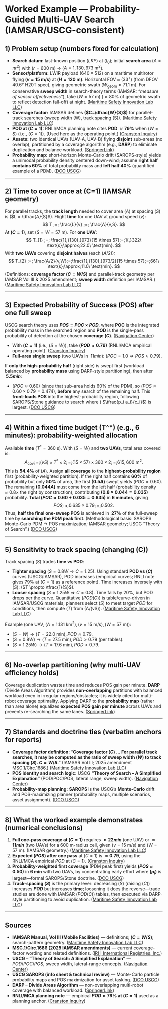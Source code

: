 # Worked Example — Probability-Guided Multi-UAV Search (IAMSAR/USCG-consistent)

## 1) Problem setup (numbers fixed for calculation)

* **Search datum:** last-known position ($LKP$) at ($t_0$); initial **search area** ($A=\pi r^2$) with ($r=600\ \text{m}$) ⇒ ($A = 1{,}130{,}973\ \text{m}^2$).
* **Sensor/platform:** LWIR payload ($640×512$) on a maritime multirotor flying **($v=15\ \text{m/s}$)** at **($H=120\ \text{m}$)**. Horizontal FOV ≈ ($33^\circ$) (from DFOV $40.6°$ H20T spec), giving geometric swath ($W_{\text{geom}} \approx 71.1\ \text{m}$). For conservative **sweep width** in search-theory terms (IAMSAR: *“measure of sensor effectiveness”*), take ($W=57\ \text{m}$) ($≈ 80$% of geometric swath to reflect detection fall-off) at night. ([Maritime Safety Innovation Lab LLC][1])
* **Coverage factor:** IAMSAR defines **($C=\dfrac{W}{S}$)** for parallel-track searches (sweep width (W), track spacing (S)). ([Maritime Safety Innovation Lab LLC][1])
* **POD at ($C=1$):** RNLI/MCA planning note cites **POD $≈ 79$%** when ($W=S$) (i.e., ($C=1$)). (Used here as the operating point.) ([Cranston Inquiry][2])
* **Assets:** two identical UAVs (UAV-A, UAV-B) flying **disjoint** sub-areas (no overlap), partitioned by a coverage algorithm (e.g., **DARP**) to eliminate duplication and balance workload. ([SpringerLink][3])
* **Probability map:** short-horizon Monte-Carlo drift (SAROPS-style) yields a unimodal probability density centered down-wind; assume **right half contains 60%** of total probability mass and **left half 40%** (quantified example of a PDM). ([DCO USCG][4])

---

## 2) Time to cover once at (C=1) (IAMSAR geometry)

For parallel tracks, the **track length** needed to cover area ($A$) at spacing ($S$) is ($L = \dfrac{A}{S}$). Flight **time** for one UAV at ground speed ($v$):
$$
T ;=; \frac{L}{v} ;=; \frac{A}{v,S}.
$$
At **($C=1$)**, set ($S=W=57\ \text{m}$). For **one UAV**:
$$
T_{1} ;=; \frac{1{,}130{,}973}{15 \times 57};=;1{,}322\ \text{s};\approx;22.0\ \text{min}.
$$
With **two UAVs** covering **disjoint halves** (each ($A/2$)):
$$
T_{2} ;=; \frac{A/2}{v,W};=;\frac{1{,}130{,}973/2}{15 \times 57};=;661\ \text{s};\approx;11.0\ \text{min}.
$$
(Definitions: **coverage factor ($C=W/S$)** and parallel-track geometry per IAMSAR Vol III & 2025 amendment; **sweep width** definition per IAMSAR.) ([Maritime Safety Innovation Lab LLC][1])

---

## 3) Expected Probability of Success (POS) after one full sweep

USCG search theory uses **$POS = POC × POD$**, where **POC** is the integrated probability mass in the searched region and **POD** is the single-pass probability of detection at the chosen **coverage ($C$)**. ([Navigation Center][5])

* With **($C=1$)** (i.e., ($S=W$)), take **($POD \approx 0.79$)** (RNLI/MCA empirical operating point). ([Cranston Inquiry][2])
* **Full-area single sweep** (two UAVs in $~11 min$): ($POC = 1.0 \Rightarrow POS \approx 0.79$).

If **only the high-probability half** (right side) is swept first (workload balanced by **probability mass** using DARP-style partitioning), then after **$~5.5 min$**:

* ($POC \approx 0.60$) (since that sub-area holds 60% of the PDM), so ($POS \approx 0.60 \times 0.79 = 0.474$), **before** any search of the remaining half.
  This **front-loads POS** into the highest-probability region, following SAROPS/Stone guidance to search where ( $\tfrac{p_i a_i}{c_i}$) is largest. ([DCO USCG][4])

---

## 4) Within a fixed time budget (T^*) (e.g., 6 minutes): probability-weighted allocation

Available **time** ($T^*=360\ \text{s}$). With ($S=W$) and **two UAVs**, total area covered is:
$$
A_{\text{cov}} ;=; (v S) \times T^* \times 2 ;=; (15\times 57)\times 360 \times 2 ;=; 615{,}600\ \text{m}^2.
$$
This is **$54.4$%** of ($A$). Assign **all coverage** to the **highest-probability region** first (probability-weighted partition). If the right half contains **$60$%** of probability but only **$50$%** of area, the first **($0.5A$)** swept yields ($POC=0.60$). The remaining **($0.044A$)** must come from the left half (probability density $≈ 0.8×$ the right by construction), contributing **($0.8 \times 0.044 = 0.035$)** probability.
**Total ($POC \approx 0.60 + 0.035 = 0.635$)** in **6 minutes**, giving
$$
POS ;\approx; 0.635 \times 0.79 ;=; 0.502.
$$
Thus, **half the final one-sweep POS** is achieved in **$~27$%** of the full-sweep time by **searching the PDM peak first**. (Methodological basis: SAROPS Monte-Carlo PDM → POS maximization; IAMSAR geometry; USCG “Theory of Search”.) ([DCO USCG][4])

---

## 5) Sensitivity to track spacing (changing (C))

Track spacing ($S$) trades **time vs POD**:

* **Tighter spacing** ($S=0.8W \Rightarrow C=1.25$). Using standard **POD vs ($C$)** curves (USCG/IAMSAR), POD increases (empirical curves; RNLI note gives $79$% at ($C=1$) as a reference point). Time increases inversely with ($S$): ($T \propto \tfrac{1}{S}$).
* **Looser spacing** ($S=1.25W \Rightarrow C=0.8$). Time falls by $20$%, but POD drops per the curve.
  Quantitative ($POD(C)$) is table/curve-driven in IAMSAR/USCG materials; planners select ($S$) to meet target $POD$ for conditions, then compute ($T$) from (A/(vS)). ([Maritime Safety Innovation Lab LLC][1])

Example (one UAV, ($A=1.131\ \text{km}^2), (v=15\ \text{m/s}), (W=57\ \text{m})$):

* $(S=W) → (T=22.0\ \text{min}), POD ≈ 0.79$.
* $(S=0.8W) → (T=27.5\ \text{min}), POD > 0.79$ (per tables).
* $(S=1.25W) → (T=17.6\ \text{min}), POD < 0.79$.

---

## 6) No-overlap partitioning (why multi-UAV efficiency holds)

Coverage duplication wastes time and reduces POS gain per minute. **DARP** (Divide Areas Algorithm) provides **non-overlapping** partitions with balanced workload even in irregular regions/obstacles; it is widely cited for multi-robot coverage optimality. Applying DARP to the **probability map** (rather than area alone) equalizes **expected POS gain per minute** across UAVs and prevents re-searching the same lanes. ([SpringerLink][3])

---

## 7) Standards and doctrine ties (verbatim anchors for reports)

* **Coverage factor definition:** “**Coverage factor ($C$) … For parallel track searches, it may be computed as the ratio of sweep width ($W$) to track spacing ($S$). $C = W / S$.**” (IAMSAR Vol III; 2025 amendment MSC.1/Circ.1686.) ([Maritime Safety Innovation Lab LLC][1])
* **POS identity and search logic:** USCG **“Theory of Search – A Simplified Explanation”** (POD/POC/POS, lateral range, sweep width). ([Navigation Center][5])
* **Probability-map planning:** **SAROPS** is the USCG’s **Monte-Carlo** drift and POS-maximizing planner (probability maps, multiple scenarios, asset assignment). ([DCO USCG][4])

---

## 8) What the worked example demonstrates (numerical conclusions)

1. **Full one-pass coverage at ($C=1$)** requires **$≈22 min$** (one UAV) or **$≈11 min$** (two UAVs) for a 600 m-radius cell, given ($v=15\ \text{m/s}$) and ($W=57\ \text{m}$). (IAMSAR geometry.) ([Maritime Safety Innovation Lab LLC][1])
2. **Expected ($POS$) after one pass** at ($C=1$) is **$≈0.79$**, using the RNLI/MCA empirical $POD$ at ($C=1$). ([Cranston Inquiry][2])
3. **Probability-weighted first coverage** (PDM peak first) yields **($POS \approx 0.50$)** in **6 min** with two UAVs, by concentrating early effort where **($p_i$)** is largest—formal SAROPS/Stone doctrine. ([DCO USCG][4])
4. **Track-spacing ($S$)** is the primary lever: decreasing ($S$) (raising ($C$)) increases **$POD$** but increases **time**; loosening it does the reverse—trade studies are done with IAMSAR ($POD(C)$) tables, then executed via DARP-style partitioning to avoid duplication. ([Maritime Safety Innovation Lab LLC][1])

---

## Sources

* **IAMSAR Manual, Vol III (Mobile Facilities)** — definitions; **($C=W/S$)**; search-pattern geometry. ([Maritime Safety Innovation Lab LLC][1])
* **MSC.1/Circ.1686 (2025 IAMSAR amendments)** — current coverage-factor wording and related definitions. ([IRI | International Registries, Inc.][6])
* **USCG – “Theory of Search: A Simplified Explanation”** — $POD/POC/POS$, sweep width, lateral-range concepts. ([Navigation Center][5])
* **USCG SAROPS (info sheet & technical review)** — Monte-Carlo particle probability maps and POS maximization for asset tasking. ([DCO USCG][4])
* **DARP – Divide Areas Algorithm** — non-overlapping multi-robot coverage with balanced workload. ([SpringerLink][3])
* **RNLI/MCA planning note** — empirical **$POD ≈ 79$% at ($C=1$)** used as a planning anchor. ([Cranston Inquiry][2])

[1]: https://maritimesafetyinnovationlab.org/wp-content/uploads/2021/02/Doc.9731-EN-IAMSAR-Manual-International-Aeronautical-and-Maritime-Search-and-Rescue-Manual-Volume-III-Mobile-Facilities.pdf?utm_source=chatgpt.com "IAMSAR MANUAL"
[2]: https://cranston.independent-inquiry.uk/wp-content/uploads/cranston-evidence/INQ000655_RNLI_MCA_agreement_on_search_and_rescue__SAR__operations_and_planning_provided_by_RNLI_01_11_2010.pdf?utm_source=chatgpt.com "INQ000655/1 - The Cranston Inquiry"
[3]: https://link.springer.com/article/10.1007/s10846-016-0461-x?utm_source=chatgpt.com "DARP: Divide Areas Algorithm for Optimal Multi-Robot ..."
[4]: https://www.dco.uscg.mil/Portals/9/CG-5R/SARfactsInfo/SAROPSInforSheet.pdf?utm_source=chatgpt.com "Search and Rescue Optimal Planning System (SAROPS)"
[5]: https://navcen.uscg.gov/sites/default/files/pdf/Theory_of_Search.pdf?utm_source=chatgpt.com "The Theory of Search - A Simplified Explanation - navcen"
[6]: https://www.register-iri.com/wp-content/uploads/MSC.1-Circ.1686.pdf?utm_source=chatgpt.com "MSC.1/Circ.1686 27 January 2025 AMENDMENTS TO ..."

